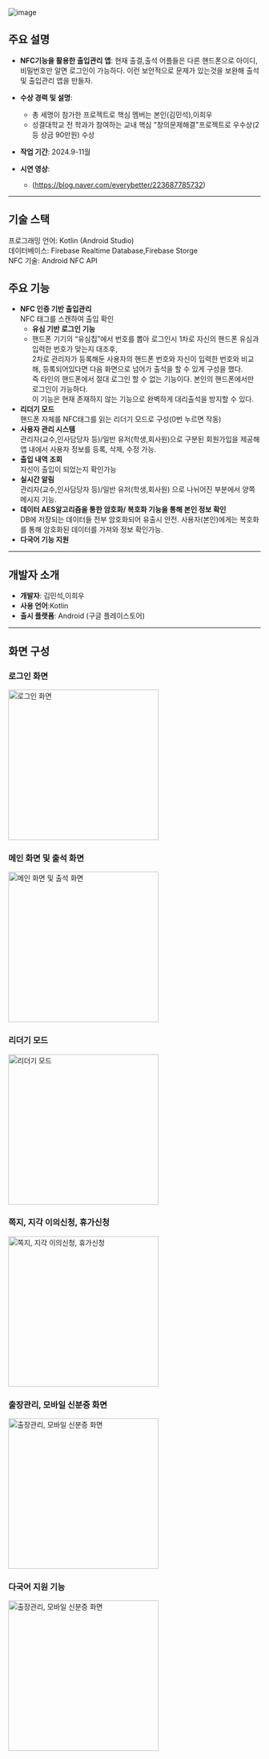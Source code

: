 ![image](https://github.com/user-attachments/assets/6a992469-b2ce-4a51-bf53-56601cfa474b)

## 주요 설명
- **NFC기능을 활용한 출입관리 앱**: 현재 출결,출석 어플들은 다른 핸드폰으로 아이디, 비밀번호만 알면 로그인이 가능하다. 이런 보안적으로 문제가 있는것을 보완해 출석 및 출입관리 앱을 만들자.
- **수상 경력 및 설명**: 
  - 총 세명이 참가한 프로젝트로 핵심 멤버는 본인(김민석),이희우
  - 성결대학교 전 학과가 참여하는 교내 핵심 "창의문제해결"프로젝트로 우수상(2등 상금 90만원) 수상  

- **작업 기간**: 2024.9-11월
- **시연 영상**: 
  - (https://blog.naver.com/everybetter/223687785732)

---
## 기술 스택
프로그래밍 언어: Kotlin (Android Studio) <br>
데이터베이스: Firebase Realtime Database,Firebase Storge<br>
NFC 기술: Android NFC API

## 주요 기능
- **NFC 인증 기반 출입관리**  
    NFC 태그를 스캔하여 출입 확인
  - **유심 기반 로그인 기능**
  -  핸드폰 기기의 “유심칩”에서 번호를 뽑아 로그인시 1차로 자신의 핸드폰 유심과 입력한 번호가 맞는지 대조후,<br>
      2차로 관리자가 등록해둔 사용자의 핸드폰 번호와 자신이 입력한 번호와 비교해, 등록되어있다면 다음 화면으로 넘어가 출석을 할 수 있게 구성을 했다.<br>
      즉 타인의 핸드폰에서 절대 로그인 할 수 없는 기능이다. 본인의 핸드폰에서만 로그인이 가능하다.<br>
       이 기능은 현재 존재하지 않는 기능으로 완벽하게 대리출석을 방지할 수 있다.
 - **리더기 모드**  
  핸드폰 자체를 NFC태그를 읽는 리더기 모드로 구성(0번 누르면 작동)
- **사용자 관리 시스템**  
  관리자(교수,인사담당자 등)/일반 유저(학생,회사원)으로 구분된 회원가입을 제공해 앱 내에서 사용자 정보를 등록, 삭제, 수정 가능.
- **출입 내역 조회**  
  자신이 출입이 되었는지 확인가능
- **실시간 알림**  
  관리자(교수,인사담당자 등)/일반 유저(학생,회사원) 으로 나뉘어진 부분에서 양쪽 메시지 기능.
- **데이터 AES알고리즘을 통한 암호화/ 복호화 기능을 통해 본인 정보 확인**  
  DB에 저장되는 데이터들 전부 암호화되어 유출시 안전.
  사용자(본인)에게는 복호화를 통해 암호화된 데이터를 가져와 정보 확인가능.
 - **다국어 기능 지원**  

---


## 개발자 소개
- **개발자**: 김민석,이희우
- **사용 언어**:Kotlin
- **출시 플랫폼**: Android (구글 플레이스토어)

---
## 화면 구성


<h3>로그인 화면</h3>
<img src="https://github.com/user-attachments/assets/4e8dfa23-1138-4fe5-a42d-50dc79430b39" alt="로그인 화면" width="300">

<h3>메인 화면 및 출석 화면</h3>
<img src="https://github.com/user-attachments/assets/be448288-6ee2-4d3e-8ff3-76d315a24198" alt="메인 화면 및 출석 화면" width="300">

<h3>리더기 모드</h3>
<img src="https://github.com/user-attachments/assets/e5af7725-ed3c-4df8-8aa2-6b112d8e2eb8" alt="리더기 모드" width="300">

<h3>쪽지, 지각 이의신청, 휴가신청</h3>
<img src="https://github.com/user-attachments/assets/d2bc94ce-e788-4a0d-a66d-bb6d656be73a" alt="쪽지, 지각 이의신청, 휴가신청" width="300">

<h3>출장관리, 모바일 신분증 화면</h3>
<img src="https://github.com/user-attachments/assets/bd3fc455-ee37-4c27-a2c5-1d6b2dabf972" alt="출장관리, 모바일 신분증 화면" width="300">

<h3>다국어 지원 기능</h3>
<img src="https://github.com/user-attachments/assets/1b5fc1d1-939a-468e-96e4-7f54c622009a" alt="출장관리, 모바일 신분증 화면" width="300">

